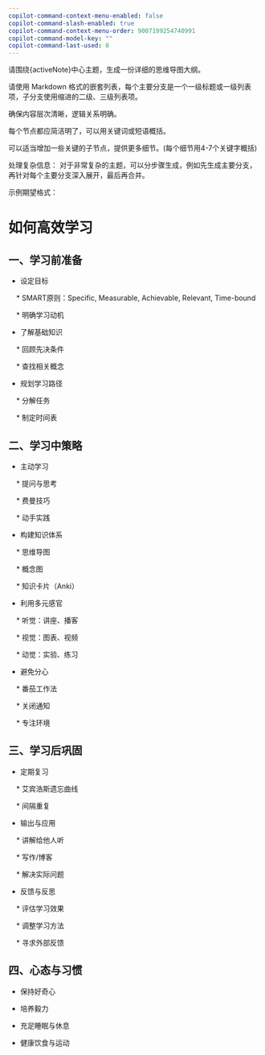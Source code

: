```yaml
---
copilot-command-context-menu-enabled: false
copilot-command-slash-enabled: true
copilot-command-context-menu-order: 9007199254740991
copilot-command-model-key: ""
copilot-command-last-used: 0
---
```

请围绕{activeNote}中心主题，生成一份详细的思维导图大纲。

请使用 Markdown 格式的嵌套列表，每个主要分支是一个一级标题或一级列表项，子分支使用缩进的二级、三级列表项。



确保内容层次清晰，逻辑关系明确。

每个节点都应简洁明了，可以用关键词或短语概括。

可以适当增加一些关键的子节点，提供更多细节。(每个细节用4-7个关键字概括)

处理复杂信息： 对于非常复杂的主题，可以分步骤生成，例如先生成主要分支，再针对每个主要分支深入展开，最后再合并。



示例期望格式：



# 如何高效学习



## 一、学习前准备

* 设定目标

    * SMART原则：Specific, Measurable, Achievable, Relevant, Time-bound

    * 明确学习动机

* 了解基础知识

    * 回顾先决条件

    * 查找相关概念

* 规划学习路径

    * 分解任务

    * 制定时间表



## 二、学习中策略

* 主动学习

    * 提问与思考

    * 费曼技巧

    * 动手实践

* 构建知识体系

    * 思维导图

    * 概念图

    * 知识卡片（Anki）

* 利用多元感官

    * 听觉：讲座、播客

    * 视觉：图表、视频

    * 动觉：实验、练习

* 避免分心

    * 番茄工作法

    * 关闭通知

    * 专注环境



## 三、学习后巩固

* 定期复习

    * 艾宾浩斯遗忘曲线

    * 间隔重复

* 输出与应用

    * 讲解给他人听

    * 写作/博客

    * 解决实际问题

* 反馈与反思

    * 评估学习效果

    * 调整学习方法

    * 寻求外部反馈



## 四、心态与习惯

* 保持好奇心

* 培养毅力

* 充足睡眠与休息

* 健康饮食与运动